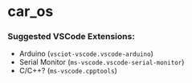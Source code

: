 # car_os

### Suggested VSCode Extensions:
- Arduino (`vsciot-vscode.vscode-arduino`)
- Serial Monitor (`ms-vscode.vscode-serial-monitor`)
- C/C++? (`ms-vscode.cpptools`)
